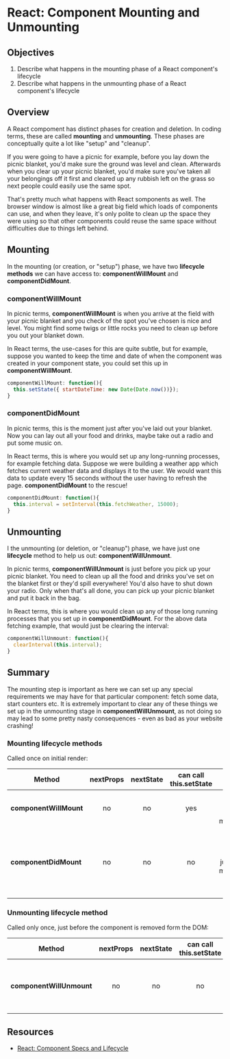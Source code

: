 # React: Component Mounting and Unmounting

## Objectives

1. Describe what happens in the mounting phase of a React component's lifecycle
2. Describe what happens in the unmounting phase of a React component's
   lifecycle

## Overview

A React compoment has distinct phases for creation and deletion. In coding terms, these are called **mounting**
and **unmounting**. These phases are conceptually quite a lot like "setup" and "cleanup".

If you were going to have a picnic for example, before you lay down the picnic blanket, you'd make sure the ground
was level and clean. Afterwards when you clear up your picnic blanket, you'd make sure you've taken all your
belongings off it first and cleared up any rubbish left on the grass so next people could easily use the same spot.

That's pretty much what happens with React somponents as well. The browser window is almost like a great big field
which loads of components can use, and when they leave, it's only polite to clean up the space they were using so
that other components could reuse the same space without difficulties due to things left behind.

## Mounting

In the mounting (or creation, or "setup") phase, we have two **lifecycle methods** we can have access to: **componentWillMount** and **componentDidMount**.

### componentWillMount

In picnic terms, **componentWillMount** is when you arrive at the field with your picnic blanket and you check of
the spot you've chosen is nice and level. You might find some twigs or little rocks you need to clean up before you
out your blanket down.

In React terms, the use-cases for this are quite subtle, but for example, suppose you wanted to keep the time and
date of when the component was created in your component state, you could set this up in **componentWillMount**.

```javascript
componentWillMount: function(){
  this.setState({ startDateTime: new Date(Date.now())});
}
```

### componentDidMount

In picnic terms, this is the moment just after you've laid out your blanket. Now you can lay out all your food and
drinks, maybe take out a radio and put some music on.

In React terms, this is where you would set up any long-running processes, for example fetching data. Suppose we
were building a weather app which fetches current weather data and displays it to the user. We would want this data
to update every 15 seconds without the user having to refresh the page. **componentDidMount** to the rescue!

```javascript
componentDidMount: function(){
  this.interval = setInterval(this.fetchWeather, 15000);
}
```

## Unmounting

I the unmounting (or deletion, or "cleanup") phase, we have just one **lifecycle** method to help us out: **componentWillUnmount**.

In picnic terms, **componentWillUnmount** is just before you pick up your picnic blanket. You need to clean up all
the food and drinks you've set on the blanket first or they'd spill everywhere! You'd also have to shut down your
radio. Only when that's all done, you can pick up your picnic blanket and put it back in the bag.

In React terms, this is where you would clean up any of those long running processes that you set up in
**componentDidMount**. For the above data fetching example, that would just be clearing the interval:

```javascript
componentWillUnmount: function(){
  clearInterval(this.interval);
}
```

## Summary

The mounting step is important as here we can set up any special requirements we may have for that particular
component: fetch some data, start counters etc. It is extremely important to clear any of these things we set up
in the unmounting stage in **componentWillUnmount**, as not doing so may lead to some pretty nasty
consequences - even as bad as your website crashing!


### Mounting lifecycle methods
Called once on initial render:

| Method             | nextProps | nextState | can call this.setState | called when?               | used for                                                                                    |
|--------------------|:---------:|:---------:|:----------------------:|:--------------------------:|:-------------------------------------------------------------------------------------------:|
| **componentWillMount** |     no    |     no    |           yes          | once, just before mounting | setting initial state based on props                                                        |
| **componentDidMount**  |     no    |     no    |           no           | once, just after mounting  | setting up side effects (e.g. creating new DOM elements or setting up asynchronous functions |


### Unmounting lifecycle method
Called only once, just before the component is removed form the DOM:

|        Method        | nextProps | nextState | can call this.setState |                     called when?                    |                         used for                        |
|:--------------------:|:---------:|:---------:|:----------------------:|:---------------------------------------------------:|:-------------------------------------------------------:|
| **componentWillUnmount** |     no    |     no    |           no           | once, just before component is removed form the DOM | destroying and side effects set up in componentDidMount |


## Resources

- [React: Component Specs and Lifecycle](https://facebook.github.io/react/docs/component-specs.html)
